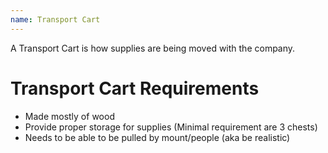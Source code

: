 ```yaml
---
name: Transport Cart
---
```


A Transport Cart is how supplies are being moved with the company.

# Transport Cart Requirements
- Made mostly of wood
- Provide proper storage for supplies (Minimal requirement are 3 chests)
- Needs to be able to be pulled by mount/people (aka be realistic)
